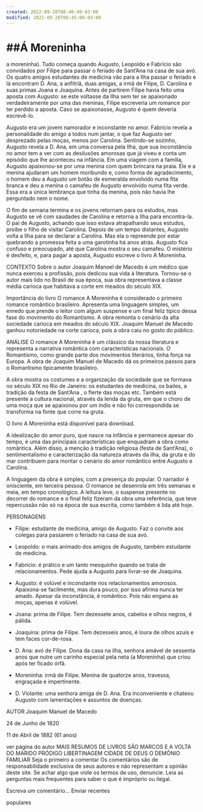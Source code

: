 ```yaml
---
created: 2022-09-28T08:40:49-03:00
modified: 2022-09-28T08:45:00-03:00
---
```


# ##Á Moreninha

a moreninha). Tudo começa quando Augusto, Leopoldo e Fabrício são convidados por Filipe para passar o feriado de Sant’Ana na casa de sua avó. Os quatro amigos estudantes de medicina vão para a Ilha passar o feriado e lá encontram D. Ana, a anfitriã, duas amigas, a irmã de Filipe, D. Carolina e suas primas Joana e Joaquina. Antes de partirem Filipe havia feito uma aposta com Augusto: se este voltasse da Ilha sem ter se apaixonado verdadeiramente por uma das meninas, Filipe escreveria um romance por ter perdido a aposta. Caso se apaixonasse, Augusto é quem deveria escrevê-lo.

Augusto era um jovem namorador e inconstante no amor. Fabrício revela a personalidade do amigo a todos num jantar, o que faz Augusto ser desprezado pelas moças, menos por Carolina. Sentindo-se sozinho, Augusto revela a D. Ana, em uma conversa pela Ilha, que sua inconstância no amor tem a ver com as desilusões amorosas que já viveu e conta um episódio que lhe aconteceu na infância. Em uma viagem com a família, Augusto apaixonou-se por uma menina com quem brincara na praia. Ele e a menina ajudaram um homem moribundo e, como forma de agradecimento, o homem deu a Augusto um botão de esmeralda envolvido numa fita branca e deu a menina o camafeu de Augusto envolvido numa fita verde. Essa era a única lembrança que tinha da menina, pois não havia lhe perguntado nem o nome.

O fim de semana termina e os jovens retornam para os estudos, mas Augusto se vê com saudades de Carolina e retorna a Ilha para encontra-la. O pai de Augusto, achando que isso estava atrapalhando seus estudos, proíbe o filho de visitar Carolina. Depois de um tempo distantes, Augusto volta a Ilha para se declarar a Carolina. Mas ela o repreende por estar quebrando a promessa feita a uma garotinha há anos atrás. Augusto fica confuso e preocupado, até que Carolina mostra o seu camafeu. O mistério é desfeito, e, para pagar a aposta, Augusto escreve o livro A Moreninha. 

CONTEXTO
Sobre o autor
Joaquim Manoel de Macedo é um médico que nunca exerceu a profissão, pois dedicou sua vida à literatura. Tornou-se o autor mais lido no Brasil de sua época, sua obra representava a classe média carioca que habitava a corte em meados do século XIX.

Importância do livro
O romance A Moreninha é considerado o primeiro romance romântico brasileiro. Apresenta uma linguagem simples, um enredo que prende o leitor com algum suspense e um final feliz típico dessa fase do movimento do Romantismo. A obra remonta o cenário da alta sociedade carioca em meados do século XIX. Joaquim Manuel de Macedo ganhou notoriedade na corte carioca, pois a obra caiu no gosto do público.

ANÁLISE
O romance A Moreninha é um clássico da nossa literatura e representa a narrativa romântica com características nacionais. O Romantismo, como grande parte dos movimentos literários, tinha força na Europa. A obra de Joaquim Manuel de Macedo dá os primeiros passos para o Romantismo tipicamente brasileiro.

A obra mostra os costumes e a organização da sociedade que se formava no século XIX no Rio de Janeiro: os estudantes de medicina, os bailes, a tradição da festa de Sant’Ana , o flerte das moças etc. Também está presente a cultura nacional, através da lenda da gruta, em que  o choro de uma moça que se apaixonou por um índio e não foi correspondida se transforma na fonte que corre na gruta.

O livro A Moreninha está disponível para download.

A idealização do amor puro, que nasce na infância e permanece apesar do tempo, é uma das principais características que enquadram a obra como romântica. Além disso, a menção à tradição religiosa (festa de Sant’Ana), o sentimentalismo e caracterização da natureza através da ilha, da gruta e do mar contribuem para montar o cenário do amor romântico entre Augusto e Carolina. 

A linguagem da obra é simples, com a presença do popular. O narrador é onisciente, em terceira pessoa. O romance se desenrola em três semanas e meia, em tempo cronológico. A leitura leve, o suspense presente no decorrer do romance e o final feliz fizeram da obra uma referência, que teve repercussão não só na época de sua escrita, como também é lida até hoje.

PERSONAGENS
- Filipe: estudante de medicina, amigo de Augusto. Faz o convite aos colegas para passarem o feriado na casa de sua avó.

- Leopoldo: o mais animado dos amigos de Augusto, também estudante de medicina.

- Fabrício: é prático e um tanto mesquinho quando se trata de relacionamentos. Pede ajuda a Augusto para livrar-se de Joaquina.

- Augusto: é volúvel e inconstante nos relacionamentos amorosos. Apaixona-se facilmente, mas dura pouco, por isso afirma nunca ter amado. Apesar da inconstância, é romântico. Pois não engana as moças, apenas é volúvel.

- Joana: prima de Filipe. Tem dezessete anos, cabelos e olhos negros, é pálida.

- Joaquina: prima de Filipe. Tem dezesseis anos, é loura de olhos azuis e tem faces cor-de-rosa.

- D. Ana: avó de Filipe. Dona da casa na ilha, senhora amável de sessenta anos que nutre um carinho especial pela neta (a Moreninha) que criou após ter ficado órfã.

- Moreninha: irmã de Filipe. Menina de quatorze anos, travessa, engraçada e impertinente.

- D. Violante: uma senhora amiga de D. Ana. Era inconveniente e chateou Augusto com lamentações e assuntos de doenças.

AUTOR
Joaquim Manuel de Macedo

24 de Junho de 1820

11 de Abril de 1882 (61 anos)

ver página do autor 
MAIS RESUMOS DE LIVROS
SÃO MARCOS E A VOLTA DO MARIDO PRÓDIGO
LIBERTINAGEM
CIDADE DE DEUS
O DEMÔNIO FAMILIAR
Seja o primeiro a comentar
Os comentários são de responsabilidade exclusiva de seus autores e não representam a opinião deste site. Se achar algo que viole os termos de uso, denuncie. Leia as perguntas mais frequentes para saber o que é impróprio ou ilegal.


Escreva um comentário...
Enviar
recentes

populares
